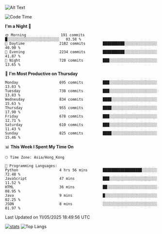 ![Alt Text](https://media.tenor.com/3Gehha8RO-sAAAAC/goose-dance.gif)

<!--START_SECTION:waka-->
![Code Time](http://img.shields.io/badge/Code%20Time-454%20hrs%2059%20mins-blue)

**I'm a Night 🦉** 

```text
🌞 Morning                191 commits         █░░░░░░░░░░░░░░░░░░░░░░░░   03.58 % 
🌆 Daytime                2182 commits        ██████████░░░░░░░░░░░░░░░   40.90 % 
🌃 Evening                2234 commits        ██████████░░░░░░░░░░░░░░░   41.87 % 
🌙 Night                  728 commits         ███░░░░░░░░░░░░░░░░░░░░░░   13.65 % 
```
📅 **I'm Most Productive on Thursday** 

```text
Monday                   695 commits         ███░░░░░░░░░░░░░░░░░░░░░░   13.03 % 
Tuesday                  738 commits         ███░░░░░░░░░░░░░░░░░░░░░░   13.83 % 
Wednesday                834 commits         ████░░░░░░░░░░░░░░░░░░░░░   15.63 % 
Thursday                 955 commits         ████░░░░░░░░░░░░░░░░░░░░░   17.90 % 
Friday                   678 commits         ███░░░░░░░░░░░░░░░░░░░░░░   12.71 % 
Saturday                 610 commits         ███░░░░░░░░░░░░░░░░░░░░░░   11.43 % 
Sunday                   825 commits         ████░░░░░░░░░░░░░░░░░░░░░   15.46 % 
```


📊 **This Week I Spent My Time On** 

```text
🕑︎ Time Zone: Asia/Hong_Kong

💬 Programming Languages: 
Python                   4 hrs 56 mins       ██████████████████░░░░░░░   72.48 % 
JavaScript               47 mins             ███░░░░░░░░░░░░░░░░░░░░░░   11.52 % 
HTML                     36 mins             ██░░░░░░░░░░░░░░░░░░░░░░░   08.95 % 
Java                     9 mins              █░░░░░░░░░░░░░░░░░░░░░░░░   02.25 % 
JSON                     8 mins              ░░░░░░░░░░░░░░░░░░░░░░░░░   01.97 % 
```


 Last Updated on 11/05/2025 18:49:56 UTC
<!--END_SECTION:waka-->
[![stats](https://github-readme-stats-rose-phi.vercel.app/api?username=jxncted&count_private=true)](https://github.com/jxncted/github-readme-stats)
![Top Langs](https://github-readme-stats-rose-phi.vercel.app/api/top-langs/?username=jxncted\&layout=compact&hide=c,assembly,jupyter%20notebook)
